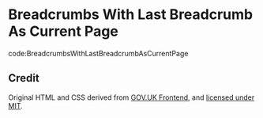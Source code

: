 # Breadcrumbs With Last Breadcrumb As Current Page

code:BreadcrumbsWithLastBreadcrumbAsCurrentPage
## Credit
Original HTML and CSS derived from [GOV.UK Frontend](https://github.com/alphagov/govuk-frontend), and [licensed under MIT](https://github.com/alphagov/govuk-frontend/blob/master/LICENSE.txt).
